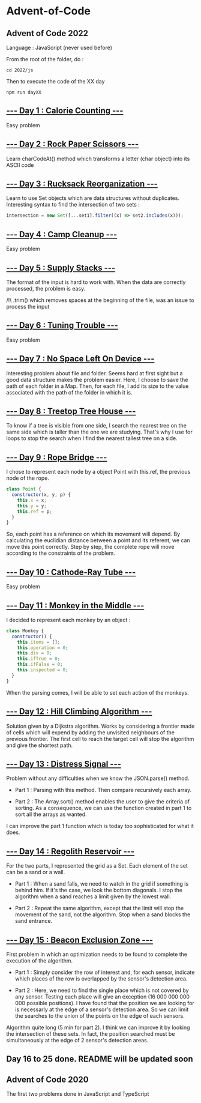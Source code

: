 # Advent-of-Code

## Advent of Code 2022

Language : JavaScript (never used before)

From the root of the folder, do :

```
cd 2022/js
```

Then to execute the code of the XX day

```
npm run dayXX
```

## <b> [--- Day 1 : Calorie Counting ---](https://adventofcode.com/2022/day/1) </b>

Easy problem

## <b> [--- Day 2 : Rock Paper Scissors ---](https://adventofcode.com/2022/day/2) </b>

Learn charCodeAt() method which transforms a letter (char object) into its ASCII code

## <b> [--- Day 3 : Rucksack Reorganization ---](https://adventofcode.com/2022/day/3) </b>

Learn to use Set objects which are data structures without duplicates.
Interesting syntax to find the intersection of two sets :

```js
intersection = new Set([...set1].filter((x) => set2.includes(x)));
```

## <b> [--- Day 4 : Camp Cleanup ---](https://adventofcode.com/2022/day/4) </b>

Easy problem

## <b> [--- Day 5 : Supply Stacks ---](https://adventofcode.com/2022/day/5) </b>

The format of the input is hard to work with. When the data are correctly processed, the problem is easy.

/!\ .trim() which removes spaces at the beginning of the file, was an issue to process the input

## <b> [--- Day 6 : Tuning Trouble ---](https://adventofcode.com/2022/day/6) </b>

Easy problem

## <b> [--- Day 7 : No Space Left On Device ---](https://adventofcode.com/2022/day/7) </b>

Interesting problem about file and folder. Seems hard at first sight but a good data structure makes the problem easier.
Here, I choose to save the path of each folder in a Map. Then, for each file, I add its size to the value associated with the path of the folder in which it is.

## <b> [--- Day 8 : Treetop Tree House ---](https://adventofcode.com/2022/day/8) </b>

To know if a tree is visible from one side, I search the nearest tree on the same side which is taller than the one we are studying. That's why I use for loops to stop the search when I find the nearest tallest tree on a side.

## <b> [--- Day 9 : Rope Bridge ---](https://adventofcode.com/2022/day/9) </b>

I chose to represent each node by a object Point with this.ref, the previous node of the rope.

```js
class Point {
  constructor(x, y, p) {
    this.x = x;
    this.y = y;
    this.ref = p;
  }
}
```

So, each point has a reference on which its movement will depend. By calculating the euclidian distance between a point and its referent, we can move this point correctly. Step by step, the complete rope will move according to the constraints of the problem.

## <b> [--- Day 10 : Cathode-Ray Tube ---](https://adventofcode.com/2022/day/10) </b>

Easy problem

## <b> [--- Day 11 : Monkey in the Middle ---](https://adventofcode.com/2022/day/11) </b>

I decided to represent each monkey by an object :

```js
class Monkey {
  constructor() {
    this.items = [];
    this.operation = 0;
    this.div = 0;
    this.ifTrue = 0;
    this.ifFalse = 0;
    this.inspected = 0;
  }
}
```

When the parsing comes, I will be able to set each action of the monkeys.

## <b> [--- Day 12 : Hill Climbing Algorithm ---](https://adventofcode.com/2022/day/12) </b>

Solution given by a Dijkstra algorithm. Works by considering a frontier made of cells which will expend by adding the unvisited neighbours of the previous frontier. The first cell to reach the target cell will stop the algorithm and give the shortest path.

## <b> [--- Day 13 : Distress Signal ---](https://adventofcode.com/2022/day/13) </b>

Problem without any difficulties when we know the JSON.parse() method.

- Part 1 : Parsing with this method. Then compare recursively each array.

- Part 2 : The Array.sort() method enables the user to give the criteria of sorting. As a consequence, we can use the function created in part 1 to sort all the arrays as wanted.

I can improve the part 1 function which is today too sophisticated for what it does.

## <b> [--- Day 14 : Regolith Reservoir ---](https://adventofcode.com/2022/day/14) </b>

For the two parts, I represented the grid as a Set. Each element of the set can be a sand or a wall.

- Part 1 : When a sand falls, we need to watch in the grid if something is behind him. If it's the case, we look the bottom diagonals. I stop the algorithm when a sand reaches a limit given by the lowest wall.

- Part 2 : Repeat the same algorithm, except that the limit will stop the movement of the sand, not the algorithm. Stop when a sand blocks the sand entrance.

## <b> [--- Day 15 : Beacon Exclusion Zone ---](https://adventofcode.com/2022/day/15) </b>

First problem in which an optimization needs to be found to complete the execution of the algorithm.

- Part 1 : Simply consider the row of interest and, for each sensor, indicate which places of the row is overlapped by the sensor's detection area.

- Part 2 : Here, we need to find the single place which is not covered by any sensor. Testing each place will give an exception (16 000 000 000 000 possible positions). I have found that the position we are looking for is necessarly at the edge of a sensor's detection area. So we can limit the searches to the union of the points on the edge of each sensors.

Algorithm quite long (5 min for part 2). I think we can improve it by looking the intersection of these sets. In fact, the position searched must be simultaneously at the edge of 2 sensor's detection areas.

## Day 16 to 25 done. README will be updated soon

## Advent of Code 2020

The first two problems done in JavaScript and TypeScript
